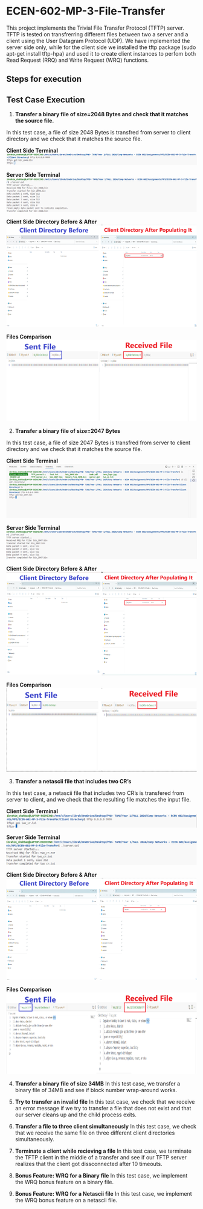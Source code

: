 # ECEN-602-MP-3-File-Transfer

This project implements the Trivial File Transfer Protocol (TFTP) server. TFTP is tested on transfrerring different files between two a server and a client using the User Datagram Protocol (UDP). We have implemented the server side only, while for the client side we installed the tftp package (sudo apt-get install tftp-hpa) and used it to create client instances to perfom both Read Request (RRQ) and Write Request (WRQ) functions.


## Steps for execution



## Test Case Execution

1. **Transfer a binary file of size=2048 Bytes and check that it matches the source file.**
 
In this test case, a file of size 2048 Bytes is transfred from server to client directory and we check that it matches the source file.

**Client Side Terminal**
![Test Case 1 client terminal screenshot](Screenshots/TS1_client_terminal.png)

**Server Side Terminal**
![Test Case 1 server terminal screenshot](Screenshots/TS1_server_terminal.png)

**Client Side Directory Before & After**
![Test Case 1 client directory screenshot](Screenshots/TS1_client_Directory.png)

**Files Comparison**
![Test Case 1 files comparison screenshot](Screenshots/TS1_client_files_comparison.png)


2. **Transfer a binary file of size=2047 Bytes**
 
In this test case, a file of size 2047 Bytes is transfred from server to client directory and we check that it matches the source file.

**Client Side Terminal**
![Test Case 2 client terminal screenshot](Screenshots/TS2_client_terminal.png)

**Server Side Terminal**
![Test Case 2 server terminal screenshot](Screenshots/TS2_server_terminal.png)

**Client Side Directory Before & After**
![Test Case 2 client directory screenshot](Screenshots/TS2_client_Directory.png)

**Files Comparison**
![Test Case 2 files comparison screenshot](Screenshots/TS2_client_files_comparison.png)


3. **Transfer a netascii file that includes two CR’s**
 
In this test case, a netascii file that includes two CR’s is transfered from server to client, and we check that the resulting file matches the input file.

**Client Side Terminal**
![Test Case 3 client terminal screenshot](Screenshots/TS3_client_terminal.png)

**Server Side Terminal**
![Test Case 3 server terminal screenshot](Screenshots/TS3_server_terminal.png)

**Client Side Directory Before & After**
![Test Case 3 client directory screenshot](Screenshots/TS3_client_Directory.png)

**Files Comparison**
![Test Case 3 files comparison screenshot](Screenshots/TS3_client_files_comparison.png)


4. **Transfer a binary file of size 34MB**
In this test case, we transfer a binary file of 34MB and see if block number wrap-around works.




5. **Try to transfer an invalid file**
In this test case, we check that we receive an error message if we try to transfer a file that does not exist and that our server cleans up and the child process exits.

6. **Transfer a file to three client simultaneously**
In this test case, we check that we receive the same file on three different client directories simultaneously.

7. **Terminate a client while recieving a file**
In this test case, we terminate the TFTP client in the middle of a transfer and see if our TFTP server realizes that the client got dissconnected after 10 timeouts.

8. **Bonus Feature: WRQ for a Binary file**
In this test case, we implement the WRQ bonus feature on a binary file.

9. **Bonus Feature: WRQ for a Netascii file**
In this test case, we implement the WRQ bonus feature on a netascii file.
